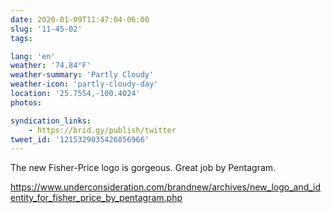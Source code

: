 ```yaml
---
date: 2020-01-09T11:47:04-06:00
slug: '11-45-02'
tags:

lang: 'en'
weather: '74.84°F'
weather-summary: 'Partly Cloudy'
weather-icon: 'partly-cloudy-day'
location: '25.7554,-100.4024'
photos:

syndication_links:
    - https://brid.gy/publish/twitter
tweet_id: '1215329035426856966'
---
```

The new Fisher-Price logo is gorgeous. Great job by Pentagram. 

https://www.underconsideration.com/brandnew/archives/new_logo_and_identity_for_fisher_price_by_pentagram.php